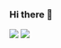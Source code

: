 ### Hi there 👋
![](https://github-readme-stats.vercel.app/api?username=brqnko)
![](https://github-readme-stats.vercel.app/api/top-langs/?username=brqnko&layout=compact)